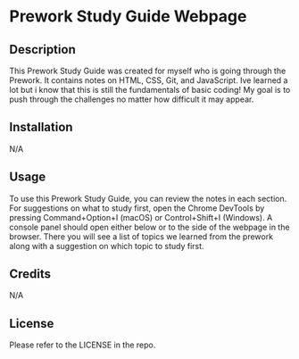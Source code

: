 # Prework Study Guide Webpage

## Description

This Prework Study Guide was created for myself who is going through the Prework. It contains notes on HTML, CSS, Git, and JavaScript.
Ive learned a lot but i know that this is still the fundamentals of basic coding!
My goal is to push through the challenges no matter how difficult it may appear.

## Installation

N/A

## Usage

To use this Prework Study Guide, you can review the notes in each section. For suggestions on what to study first, open the Chrome DevTools by pressing Command+Option+I (macOS) or Control+Shift+I (Windows). A console panel should open either below or to the side of the webpage in the browser. There you will see a list of topics we learned from the prework along with a suggestion on which topic to study first.

## Credits

N/A

## License

Please refer to the LICENSE in the repo.